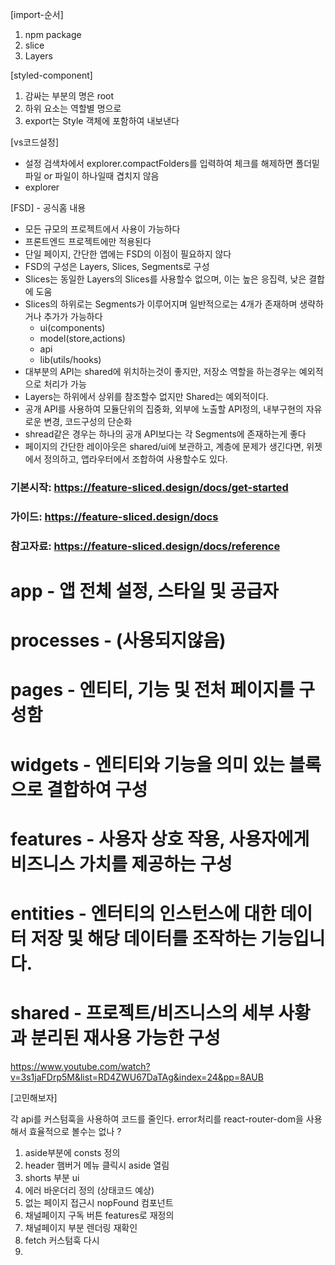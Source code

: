 [import-순서]
1. npm package
2. slice
3. Layers


[styled-component]
1. 감싸는 부분의 명은 root
2. 하위 요소는 역할별 명으로
3. export는 Style 객체에 포함하여 내보낸다


[vs코드설정]
- 설정 검색차에서 explorer.compactFolders를 입력하여 체크를 해제하면 폴더밑 파일 or 파일이 하나일때 겹치지 않음
- explorer


[FSD] - 공식홈 내용
- 모든 규모의 프로젝트에서 사용이 가능하다
- 프론트엔드 프로젝트에만 적용된다
- 단일 페이지, 간단한 앱에는 FSD의 이점이 필요하지 않다
- FSD의 구성은 Layers, Slices, Segments로 구성
- Slices는 동일한 Layers의 Slices를 사용할수 없으며, 이는 높은 응집력, 낮은 결합에 도움
- Slices의 하위로는 Segments가 이루어지며 일반적으로는 4개가 존재하며 생략하거나 추가가 가능하다
  - ui(components)
  - model(store,actions)
  - api
  - lib(utils/hooks)
- 대부분의 API는 shared에 위치하는것이 좋지만, 저장소 역할을 하는경우는 예외적으로 처리가 가능
- Layers는 하위에서 상위를 참조할수 없지만 Shared는 예외적이다.
- 공개 API를 사용하여 모듈단위의 집중화, 외부에 노출할 API정의, 내부구현의 자유로운 변경, 코드구성의 단순화
- shread같은 경우는 하나의 공개 API보다는 각 Segments에 존재하는게 좋다
- 페이지의 간단한 레이아웃은 shared/ui에 보관하고, 계층에 문제가 생긴다면, 위젯에서 정의하고, 앱라우터에서    조합하여 사용할수도 있다.


### 기본시작: https://feature-sliced.design/docs/get-started
### 가이드: https://feature-sliced.design/docs
### 참고자료: https://feature-sliced.design/docs/reference

# app - 앱 전체 설정, 스타일 및 공급자
# processes - (사용되지않음)
# pages - 엔티티, 기능 및 전처 페이지를 구성함
# widgets - 엔티티와 기능을 의미 있는 블록으로 결합하여 구성
# features - 사용자 상호 작용, 사용자에게 비즈니스 가치를 제공하는 구성
# entities - 엔터티의 인스턴스에 대한 데이터 저장 및 해당 데이터를 조작하는 기능입니다.
# shared - 프로젝트/비즈니스의 세부 사황과 분리된 재사용 가능한 구성



https://www.youtube.com/watch?v=3s1jaFDrp5M&list=RD4ZWU67DaTAg&index=24&pp=8AUB

[고민해보자]

각 api를 커스텀훅을 사용하여 코드를 줄인다.
error처리를 react-router-dom을 사용해서 효율적으로 볼수는 없나 ?


1. aside부분에 consts 정의
2. header 햄버거 메뉴 클릭시 aside 열림
3. shorts 부분 ui
4. 에러 바운더리 정의 (상태코드 예상)
5. 없는 페이지 접근시 nopFound 컴포넌트
6. 채널페이지 구독 버튼 features로 재정의
7. 채널페이지 부분 렌더링 재확인
8. fetch 커스텀훅 다시
9. 





